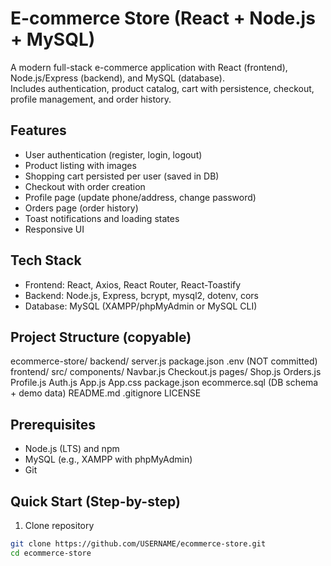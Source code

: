 # E-commerce Store (React + Node.js + MySQL)

A modern full-stack e-commerce application with React (frontend), Node.js/Express (backend), and MySQL (database).  
Includes authentication, product catalog, cart with persistence, checkout, profile management, and order history.

## Features
- User authentication (register, login, logout)
- Product listing with images
- Shopping cart persisted per user (saved in DB)
- Checkout with order creation
- Profile page (update phone/address, change password)
- Orders page (order history)
- Toast notifications and loading states
- Responsive UI

## Tech Stack
- Frontend: React, Axios, React Router, React-Toastify
- Backend: Node.js, Express, bcrypt, mysql2, dotenv, cors
- Database: MySQL (XAMPP/phpMyAdmin or MySQL CLI)

## Project Structure (copyable)
ecommerce-store/
  backend/
    server.js
    package.json
    .env            (NOT committed)
  frontend/
    src/
      components/
        Navbar.js
        Checkout.js
      pages/
        Shop.js
        Orders.js
        Profile.js
        Auth.js
      App.js
      App.css
    package.json
  ecommerce.sql      (DB schema + demo data)
  README.md
  .gitignore
  LICENSE

## Prerequisites
- Node.js (LTS) and npm
- MySQL (e.g., XAMPP with phpMyAdmin)
- Git

## Quick Start (Step-by-step)

1) Clone repository
```bash
git clone https://github.com/USERNAME/ecommerce-store.git
cd ecommerce-store
